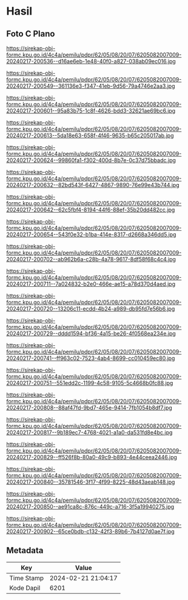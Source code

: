 # Hasil

## Foto C Plano

https://sirekap-obj-formc.kpu.go.id/4c4a/pemilu/pdpr/62/05/08/20/07/6205082007009-20240217-200536--d16ae6eb-1e48-40f0-a827-038ab09ec016.jpg

https://sirekap-obj-formc.kpu.go.id/4c4a/pemilu/pdpr/62/05/08/20/07/6205082007009-20240217-200549--361136e3-f347-41eb-9d56-79a4746e2aa3.jpg

https://sirekap-obj-formc.kpu.go.id/4c4a/pemilu/pdpr/62/05/08/20/07/6205082007009-20240217-200601--95a83b75-1c8f-4626-bdd3-32621ae69bc6.jpg

https://sirekap-obj-formc.kpu.go.id/4c4a/pemilu/pdpr/62/05/08/20/07/6205082007009-20240217-200613--5da18e63-658f-4f46-9635-b65c205017ab.jpg

https://sirekap-obj-formc.kpu.go.id/4c4a/pemilu/pdpr/62/05/08/20/07/6205082007009-20240217-200624--99860fa1-f302-400d-8b7e-0c37d75bbadc.jpg

https://sirekap-obj-formc.kpu.go.id/4c4a/pemilu/pdpr/62/05/08/20/07/6205082007009-20240217-200632--82bd543f-6427-4867-9890-76e99e43b744.jpg

https://sirekap-obj-formc.kpu.go.id/4c4a/pemilu/pdpr/62/05/08/20/07/6205082007009-20240217-200642--62c5fbf4-8194-44f6-88ef-35b20dd482cc.jpg

https://sirekap-obj-formc.kpu.go.id/4c4a/pemilu/pdpr/62/05/08/20/07/6205082007009-20240217-200654--543f0e32-b1ba-414e-8317-d2668a346dd5.jpg

https://sirekap-obj-formc.kpu.go.id/4c4a/pemilu/pdpr/62/05/08/20/07/6205082007009-20240217-200702--ab962b6a-c28b-4a78-9617-8df58f68c4c4.jpg

https://sirekap-obj-formc.kpu.go.id/4c4a/pemilu/pdpr/62/05/08/20/07/6205082007009-20240217-200711--7a024832-b2e0-466e-ae15-a78d370d4aed.jpg

https://sirekap-obj-formc.kpu.go.id/4c4a/pemilu/pdpr/62/05/08/20/07/6205082007009-20240217-200720--13206c11-ecdd-4b24-a989-db95fd7e56b6.jpg

https://sirekap-obj-formc.kpu.go.id/4c4a/pemilu/pdpr/62/05/08/20/07/6205082007009-20240217-200729--dddd1594-bf36-4a15-be26-4f0568ea234e.jpg

https://sirekap-obj-formc.kpu.go.id/4c4a/pemilu/pdpr/62/05/08/20/07/6205082007009-20240217-200741--ff963c02-7523-4ab4-8699-cc010459ec80.jpg

https://sirekap-obj-formc.kpu.go.id/4c4a/pemilu/pdpr/62/05/08/20/07/6205082007009-20240217-200751--551edd2c-1199-4c58-9105-5c4668b0fc88.jpg

https://sirekap-obj-formc.kpu.go.id/4c4a/pemilu/pdpr/62/05/08/20/07/6205082007009-20240217-200808--88af47fd-9bd7-465e-9414-7fb1054b8df7.jpg

https://sirekap-obj-formc.kpu.go.id/4c4a/pemilu/pdpr/62/05/08/20/07/6205082007009-20240217-200817--9b189ec7-4768-4021-a1a0-da531fd8e4bc.jpg

https://sirekap-obj-formc.kpu.go.id/4c4a/pemilu/pdpr/62/05/08/20/07/6205082007009-20240217-200829--ff526f8b-80a0-49c9-b893-4e44ceea2446.jpg

https://sirekap-obj-formc.kpu.go.id/4c4a/pemilu/pdpr/62/05/08/20/07/6205082007009-20240217-200840--35781546-3f17-4f99-8225-48d43aeab148.jpg

https://sirekap-obj-formc.kpu.go.id/4c4a/pemilu/pdpr/62/05/08/20/07/6205082007009-20240217-200850--ae91ca8c-876c-449c-a716-3f5a19940275.jpg

https://sirekap-obj-formc.kpu.go.id/4c4a/pemilu/pdpr/62/05/08/20/07/6205082007009-20240217-200902--65ce0bdb-c132-42f3-89b6-7b4127d0ae7f.jpg


## Metadata

| Key        | Value               |
| ---------- | ------------------- |
| Time Stamp | 2024-02-21 21:04:17 |
| Kode Dapil | 6201                |



